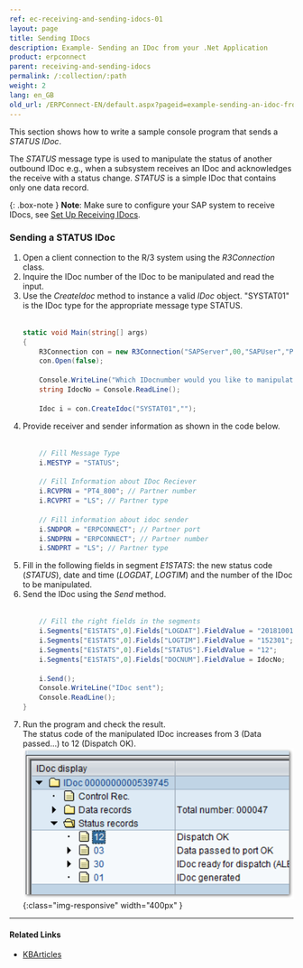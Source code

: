 ```yaml
---
ref: ec-receiving-and-sending-idocs-01
layout: page
title: Sending IDocs
description: Example- Sending an IDoc from your .Net Application
product: erpconnect
parent: receiving-and-sending-idocs
permalink: /:collection/:path
weight: 2
lang: en_GB
old_url: /ERPConnect-EN/default.aspx?pageid=example-sending-an-idoc-from-your-net-application
---
```


This section shows how to write a sample console program that sends a *STATUS IDoc*.

The *STATUS* message type is used to manipulate the status of another outbound IDoc e.g., 
when a subsystem receives an IDoc and acknowledges the receive with a status change.
*STATUS* is a simple IDoc that contains only one data record.

{: .box-note }
**Note**: Make sure to configure your SAP system to receive IDocs, see [Set Up Receiving IDocs](./prerequisites#set-up-receiving-idocs).

### Sending a STATUS IDoc

1. Open a client connection to the R/3 system using the *R3Connection* class. 
2. Inquire the IDoc number of the IDoc to be manipulated and read the input.
3. Use the *CreateIdoc* method to instance a valid *IDoc* object. 
"SYSTAT01" is the IDoc type for the appropriate message type STATUS. <br> <br>
	 ```csharp
     static void Main(string[] args)  
     {  
         R3Connection con = new R3Connection("SAPServer",00,"SAPUser","Password","EN","800");
         con.Open(false);  
        
         Console.WriteLine("Which IDocnumber would you like to manipulate?");  
         string IdocNo = Console.ReadLine();  
        
         Idoc i = con.CreateIdoc("SYSTAT01","");
     ```
4. Provide receiver and sender information as shown in the code below. <br> <br>
	 ```csharp
		 // Fill Message Type 
		 i.MESTYP = "STATUS"; 
  
		 // Fill Information about IDoc Reciever 
		 i.RCVPRN = "PT4_800"; // Partner number 
		 i.RCVPRT = "LS"; // Partner type 
  
		 // Fill information about idoc sender 
		 i.SNDPOR = "ERPCONNECT"; // Partner port 
		 i.SNDPRN = "ERPCONNECT"; // Partner number 
		 i.SNDPRT = "LS"; // Partner type
     ```
5. Fill in the following fields in segment *E1STATS*: the new status code (*STATUS*), date and time (*LOGDAT*, *LOGTIM*) and the number of the IDoc to be manipulated. 
6. Send the IDoc using the *Send* method. <br> <br>
	 ```csharp
		 // Fill the right fields in the segments 
		 i.Segments["E1STATS",0].Fields["LOGDAT"].FieldValue = "20181001"; 
		 i.Segments["E1STATS",0].Fields["LOGTIM"].FieldValue = "152301"; 
		 i.Segments["E1STATS",0].Fields["STATUS"].FieldValue = "12"; 
		 i.Segments["E1STATS",0].Fields["DOCNUM"].FieldValue = IdocNo; 
  
		 i.Send(); 
		 Console.WriteLine("IDoc sent"); 
		 Console.ReadLine();
	}
     ```
7. Run the program and check the result.<br>
The status code of the manipulated IDoc increases from 3 (Data passed...) to 12 (Dispatch OK). <br>
![SAP-Send-IDoc-001](/img/content/SAP-Send-IDoc-001.png){:class="img-responsive" width="400px" }

****
#### Related Links
- [KBArticles]()

<!---
Valeries Test, um Code in Liste zu kollabieren -> fehlgeschlagen T_T
1. Open a client connection to the R/3 system using the *R3Connection* class. 
2. Use the *CreateIdoc* method to instance a valid *IDoc* object. 
*SYSTAT01* is the IDoc type for the appropriate message type STATUS. 
	<details> 
	<summary>Click to open C# example.</summary> {% highlight visualbasic %}
	Sub Main(ByVal args() As String)
    Using con As R3Connection = New R3Connection("sapappserver", 00, "sapuser", "password", "DE", "800") 
    con.Open(False) 
  
    Console.WriteLine( _ 
       "Which Idocnumber would you like to manipulate?") 
  
    Dim IdocNo As String = Console.ReadLine() 
  
    Dim i As Idoc = con.CreateIdoc("SYSTAT01", "")
  
    (...) {% endhighlight %}
    </details>
3. Provide receiver and sender information for the header of the IDoc object as shown in the code below. <br>

-->


<!---
<details>
<summary>Click to open VB example.</summary>
{% highlight visualbasic %}
Sub Main(ByVal args() As String) 
   Using con As R3Connection = New R3Connection("sapappserver", 00, "sapuser", "password", "DE", "800") 
   con.Open(False) 
  
   Console.WriteLine( _ 
      "Which Idocnumber would you like to manipulate?") 
  
   Dim IdocNo As String = Console.ReadLine() 
  
   Dim i As Idoc = con.CreateIdoc("SYSTAT01", "")
  
   (...)
{% endhighlight %}
</details>
-->

<!---
<details>
<summary>Click to open VB example.</summary>
{% highlight visualbasic %}
' Fill Message Type 
i.MESTYP = "STATUS" 
  
' Fill Information about IDoc Reciever 
i.RCVPRN = "PT4_800" ' Partner number 
i.RCVPRT = "LS" ' Partner type 
  
' Fill information about idoc sender 
i.SNDPOR = "ERPCONNECT" ' Partner port 
i.SNDPRN = "ERPCONNECT" ' Partner number 
i.SNDPRT = "LS" ' Partner type
  
(...)
{% endhighlight %}
</details>
-->

<!---
<details>
<summary>Click to open VB example.</summary>
{% highlight visualbasic %}
' Fill the right fields in the segments 
i.Segments("E1STATS", 0).Fields("LOGDAT").FieldValue = "20181001" 
i.Segments("E1STATS", 0).Fields("LOGTIM").FieldValue = "152301"
i.Segments("E1STATS", 0).Fields("STATUS").FieldValue = "12" 
i.Segments("E1STATS", 0).Fields("DOCNUM").FieldValue = IdocNo 
  
i.Send() 
  
Console.WriteLine("IDoc sent") 
Console.ReadLine()
{% endhighlight %}
</details>
-->